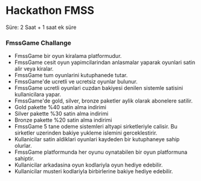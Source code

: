 # Hackathon FMSS

Süre: 2 Saat + 1 saat ek süre

### FmssGame Challange

* FmssGame bir oyun kiralama platformudur.  
* FmssGame cesit oyun yapimcilarindan anlasmalar yaparak oyunlari satin alir veya kiralar.
* FmssGame tum oyunlarini kutuphanede tutar.
* FmssGame'de ucretli ve ucretsiz oyunlar bulunur.
* FmssGame ucretli oyunlari cuzdan bakiyesi denilen sistemle satisini kullanicilara yapar.
* FmssGame'de gold, silver, bronze paketler aylik olarak abonelere satilir.
* Gold pakette %40 satin alma indirimi
* Silver pakette %30 satin alma indirimi
* Bronze pakette %20 satin alma indirimi
* FmssGame 5 tane  odeme sistemleri altyapi sirketleriyle calisir. Bu sirketler uzerinden bakiye yukleme islemini gerceklestirir.
* Kullanicilar satin aldiklari oyunlari kaydeden bir kutuphaneye sahip olurlar.
* FmssGame platformunda her oyunu oynatabilen bir oyun platformuna sahiptir.
* Kullanicilar arkadasina oyun kodlariyla oyun hediye edebilir.
* Kullanicilar musteri kodlariyla birbirlerine bakiye hediye edebilir.
